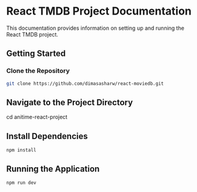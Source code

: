 # React TMDB Project Documentation

This documentation provides information on setting up and running the React TMDB project.

## Getting Started

### Clone the Repository

```bash
git clone https://github.com/dimasasharw/react-moviedb.git
```
## Navigate to the Project Directory
cd anitime-react-project

## Install Dependencies
```
npm install
```

## Running the Application
```
npm run dev
```
